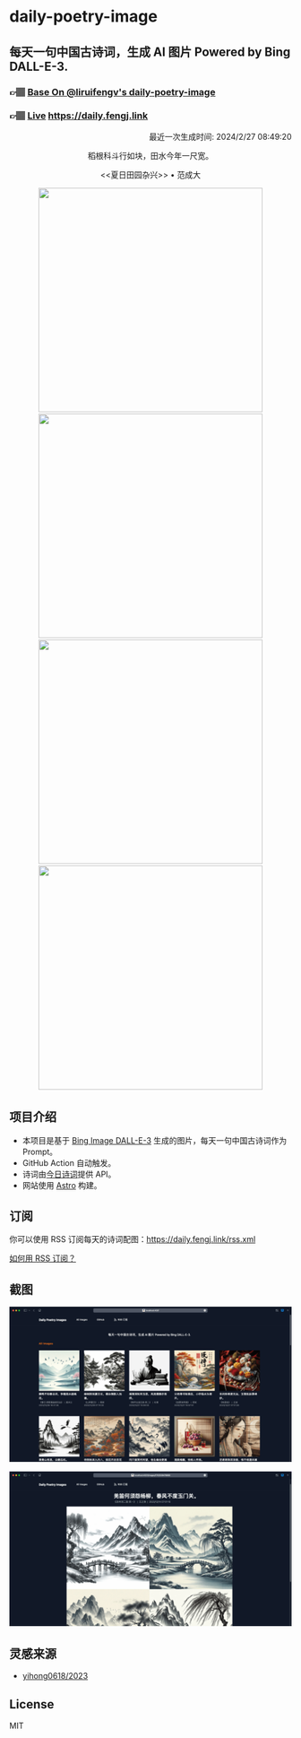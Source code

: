
# daily-poetry-image

## 每天一句中国古诗词，生成 AI 图片 Powered by Bing DALL-E-3.

### 👉🏽 [Base On @liruifengv's daily-poetry-image](https://github.com/liruifengv/daily-poetry-image)

### 👉🏽 [Live](https://daily.fengj.link) https://daily.fengj.link

<p align="right">
  最近一次生成时间: 2024/2/27 08:49:20
</p>
<p align="center">
稻根科斗行如块，田水今年一尺宽。
</p>
<p align="center">
<<夏日田园杂兴>> • 范成大
</p>
<p align="center">
<img src="https://tse4.mm.bing.net/th/id/OIG3.iBO2WIx4h_83REGf96.." height="400" width="400" />
<img src="https://tse4.mm.bing.net/th/id/OIG3.9j7AHeAPMaTDzaQwVwbt" height="400" width="400" />
<img src="https://tse2.mm.bing.net/th/id/OIG3.kalsO_S984XfiSxEEuil" height="400" width="400" />
<img src="https://tse3.mm.bing.net/th/id/OIG3.04R2RwSjuiCOqVcPlh_W" height="400" width="400" />
</p>

## 项目介绍

-   本项目是基于 [Bing Image DALL-E-3](https://www.bing.com/images/create) 生成的图片，每天一句中国古诗词作为 Prompt。
-   GitHub Action 自动触发。
-   诗词由[今日诗词](https://www.jinrishici.com/)提供 API。
-   网站使用 [Astro](https://astro.build) 构建。

## 订阅

你可以使用 RSS 订阅每天的诗词配图：https://daily.fengj.link/rss.xml

[如何用 RSS 订阅？](https://zhuanlan.zhihu.com/p/55026716)

## 截图

![图片列表](./screenshots/Snipaste_2023-12-28_21-00-26.png)

![图片详情](./screenshots/Snipaste_2023-12-28_21-00-53.png)

## 灵感来源

-   [yihong0618/2023](https://github.com/yihong0618/2023)

## License

MIT
